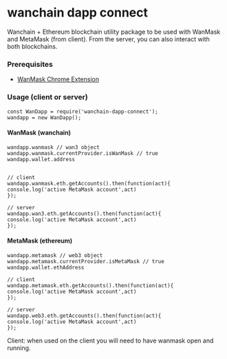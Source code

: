 # wanchain dapp connect

Wanchain + Ethereum blockchain utility package to be used with WanMask and MetaMask (from client). From the server, you can also interact with both blockchains.


### Prerequisites

- <a href="https://chrome.google.com/webstore/detail/wanmask/omnkcjdohbnjfjmlaiboojplahajnenj?hl=fr">WanMask Chrome Extension</a>

### Usage (client or server)

```
const WanDapp = require('wanchain-dapp-connect');
wandapp = new WanDapp();

```

#### WanMask (wanchain)
```
wandapp.wanmask // wan3 object
wandapp.wanmask.currentProvider.isWanMask // true
wandapp.wallet.address


// client
wandapp.wanmask.eth.getAccounts().then(function(act){
console.log('active MetaMask account',act)
});

// server
wandapp.wan3.eth.getAccounts().then(function(act){
console.log('active MetaMask account',act)
});

```

#### MetaMask (ethereum)
```
wandapp.metamask // web3 object
wandapp.metamask.currentProvider.isMetaMask // true
wandapp.wallet.ethAddress

// client
wandapp.metamask.eth.getAccounts().then(function(act){
console.log('active MetaMask account',act)
});

// server
wandapp.web3.eth.getAccounts().then(function(act){
console.log('active MetaMask account',act)
});

```

Client: when used on the client you will need to have wanmask open and running.




